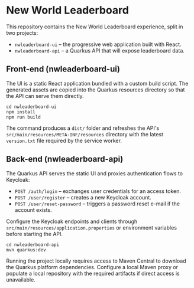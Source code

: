 # New World Leaderboard

This repository contains the New World Leaderboard experience, split in two
projects:

- `nwleaderboard-ui` – the progressive web application built with React.
- `nwleaderboard-api` – a Quarkus API that will expose leaderboard data.

## Front-end (nwleaderboard-ui)

The UI is a static React application bundled with a custom build script. The
generated assets are copied into the Quarkus resources directory so that the
API can serve them directly.

```
cd nwleaderboard-ui
npm install
npm run build
```

The command produces a `dist/` folder and refreshes the API's
`src/main/resources/META-INF/resources` directory with the latest `version.txt`
file required by the service worker.

## Back-end (nwleaderboard-api)

The Quarkus API serves the static UI and proxies authentication flows to
Keycloak:

- `POST /auth/login` – exchanges user credentials for an access token.
- `POST /user/register` – creates a new Keycloak account.
- `POST /user/reset-password` – triggers a password reset e-mail if the
  account exists.

Configure the Keycloak endpoints and clients through
`src/main/resources/application.properties` or environment variables before
starting the API.

```
cd nwleaderboard-api
mvn quarkus:dev
```

Running the project locally requires access to Maven Central to download the
Quarkus platform dependencies. Configure a local Maven proxy or populate a
local repository with the required artifacts if direct access is unavailable.
